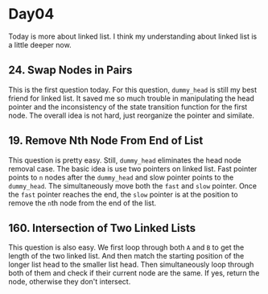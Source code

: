 # Day04

Today is more about linked list. I think my understanding about linked list is a little deeper now.

## 24. Swap Nodes in Pairs
This is the first question today. For this question, `dummy_head` is still my best friend for linked list. 
It saved me so much trouble in manipulating the head pointer and the inconsistency of the state transition function for the first node. The overall idea is not hard, just reorganize the pointer and similate.

## 19. Remove Nth Node From End of List
This question is pretty easy. Still, `dummy_head` eliminates the head node removal case. The basic idea is use two pointers on linked list. Fast pointer points to `n` nodes after the `dummy_head` and slow pointer points to the `dummy_head`. The simultaneously move both the `fast` and `slow` pointer. Once the `fast` pointer reaches the end, the `slow` pointer is at the position to remove the `n`th node from the end of the list.

## 160. Intersection of Two Linked Lists
This question is also easy. We first loop through both `A` and `B` to get the length of the two linked list. And then match the starting position of the longer list head to the smaller list head. Then simultaneously loop through both of them and check if their current node are the same. If yes, return the node, otherwise they don't intersect.
